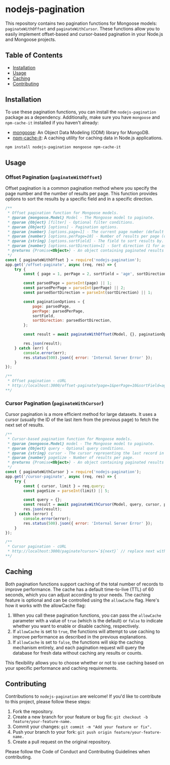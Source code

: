 # nodejs-pagination

This repository contains two pagination functions for Mongoose models: `paginateWithOffset` and `paginateWithCursor`. These functions allow you to easily implement offset-based and cursor-based pagination in your Node.js and Mongoose projects.

## Table of Contents
- [Installation](#installation)
- [Usage](#usage)
- [Caching](#caching)
- [Contributing](#contributing)


## Installation

To use these pagination functions, you can install the `nodejs-pagination` package as a dependency. Additionally, make sure you have `mongoose` and `npm-cache-it` installed if you haven't already:

- [mongoose](https://www.npmjs.com/package/mongoose): An Object Data Modeling (ODM) library for MongoDB.
- [npm-cache-it](https://www.npmjs.com/package/npm-cache-it): A caching utility for caching data in Node.js applications.

```bash
npm install nodejs-pagination mongoose npm-cache-it
```

## Usage
### Offset Pagination (`paginateWithOffset`)
Offset pagination is a common pagination method where you specify the page number and the number of results per page. This function provides options to sort the results by a specific field and in a specific direction.
```javascript
/**
 * Offset pagination function for Mongoose models.
 * @param {mongoose.Model} Model - The Mongoose model to paginate.
 * @param {Object} [filter] - Optional filter conditions.
 * @param {Object} [options] - Pagination options.
 * @param {number} [options.page=1] - The current page number (default is 1).
 * @param {number} [options.perPage=10] - Number of results per page (default is 10).
 * @param {string} [options.sortField] - The field to sort results by.
 * @param {number} [options.sortDirection=1] - Sort direction (1 for ascending, -1 for descending).
 * @returns {Promise<Object>} - An object containing paginated results and metadata.
 */
const { paginateWithOffset } = require('nodejs-pagination');
app.get('/offset-paginate', async (req, res) => {
    try {
        const { page = 1, perPage = 2, sortField = 'age', sortDirection = 1 } = req.query;

        const parsedPage = parseInt(page) || 1;
        const parsedPerPage = parseInt(perPage) || 2;
        const parsedSortDirection = parseInt(sortDirection) || 1;

        const paginationOptions = {
            page: parsedPage,
            perPage: parsedPerPage,
            sortField,
            sortDirection: parsedSortDirection,
        };

        const result = await paginateWithOffset(Model, {}, paginationOptions);

        res.json(result);
    } catch (err) {
        console.error(err);
        res.status(500).json({ error: 'Internal Server Error' });
    }
});

/**
 * Offset pagination - cURL
 * http://localhost:3000/offset-paginate?page=1&perPage=10&sortField=age&sortDirection=1
**/
```

### Cursor Pagination (`paginateWithCursor`)
Cursor pagination is a more efficient method for large datasets. It uses a cursor (usually the ID of the last item from the previous page) to fetch the next set of results.
```javascript
/**
 * Cursor-based pagination function for Mongoose models.
 * @param {mongoose.Model} model - The Mongoose model to paginate.
 * @param {Object} query - Optional query conditions.
 * @param {string} cursor - The cursor representing the last record in the previous page.
 * @param {number} pageSize - Number of results per page.
 * @returns {Promise<Object>} - An object containing paginated results and metadata.
 */
const { paginateWithCursor } = require('nodejs-pagination');
app.get('/cursor-paginate', async (req, res) => {
    try {
        const { cursor, limit } = req.query;
        const pageSize = parseInt(limit) || 5;

        const query = {};
        const result = await paginateWithCursor(Model, query, cursor, pageSize);
        res.json(result);
    } catch (error) {
        console.error(error);
        res.status(500).json({ error: 'Internal Server Error' });
    }
});

/**
 * Cursor pagination - cURL
 * http://localhost:3000/paginate?cursor=`${next}` // replace next with value of the next in response
**/
```

## Caching
Both pagination functions support caching of the total number of records to improve performance. The cache has a default time-to-live (TTL) of 60 seconds, which you can adjust according to your needs.
The caching feature is optional and can be controlled using the `allowCache` flag. Here's how it works with the allowCache flag:
1. When you call these pagination functions, you can pass the `allowCache` parameter with a value of `true` (which is the default) or `false` to indicate whether you want to enable or disable caching, respectively.
2. If `allowCache` is set to `true`, the functions will attempt to use caching to improve performance as described in the previous explanations.
3. If `allowCache` is set to `false`, the functions will skip the caching mechanism entirely, and each pagination request will query the database for fresh data without caching any results or counts.

This flexibility allows you to choose whether or not to use caching based on your specific performance and caching requirements.

## Contributing
Contributions to `nodejs-pagination` are welcome! If you'd like to contribute to this project, please follow these steps:
1. Fork the repository.
2. Create a new branch for your feature or bug fix: `git checkout -b feature/your-feature-name.`
3. Commit your changes: `git commit -m "Add your feature or fix".`
4. Push your branch to your fork: `git push origin feature/your-feature-name.`
5. Create a pull request on the original repository.

Please follow the Code of Conduct and Contributing Guidelines when contributing.


